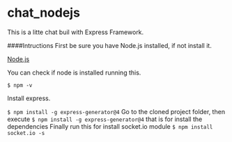 # chat_nodejs
This is a litte chat buil with Express Framework.

####Intructions
First be sure you have Node.js installed, if not install it.

[Node.js](https://nodejs.org/en/)

You can check if node is installed running this.

`$ npm -v`

Install express.


`$ npm install -g express-generator@4`
Go to the cloned project folder, then execute
`$ npm install -g express-generator@4`
that is for install the dependencies
Finally run this for install socket.io module
`$ npm install socket.io -s`
